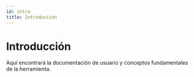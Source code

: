 ```yaml
---
id: intro
title: Introducción
---
```

# Introducción

Aquí encontrará la documentación de usuario y conceptos fundamentales de la herramienta.